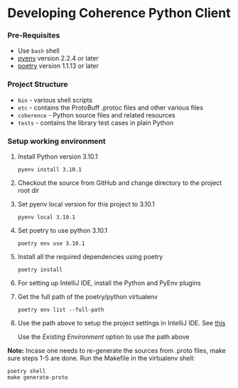 <!--
Copyright (c) 2022, Oracle and/or its affiliates.

Licensed under the Universal Permissive License v 1.0 as shown at
http://oss.oracle.com/licenses/upl.
 -->

# Developing Coherence Python Client

### Pre-Requisites
* Use `bash` shell
* [pyenv](https://github.com/pyenv/pyenv) version 2.2.4 or later
* [poetry](https://github.com/python-poetry/poetry) version 1.1.13 or later

### Project Structure
* `bin` - various shell scripts
* `etc` - contains the ProtoBuff .protoc files and other various files
* `coherence` - Python source files and related resources
* `tests` - contains the library test cases in plain Python

### Setup working environment
1. Install Python version 3.10.1

    ```pyenv install 3.10.1```

2. Checkout the source from GitHub and change directory to the project root dir

3. Set pyenv local version for this project to 3.10.1

    ```pyenv local 3.10.1```
4. Set poetry to use python 3.10.1

    ```poetry env use 3.10.1```
5. Install all the required dependencies using poetry

    ```poetry install```
6. For setting up IntelliJ IDE, install the Python and PyEnv plugins
7. Get the full path of the poetry/python virtualenv

    ```poetry env list --full-path```
8. Use the path above to setup the project settings in IntelliJ IDE. See [this](https://www.jetbrains.com/help/idea/creating-virtual-environment.html)

    Use the *Existing Environment* option to use the path above

**Note:** Incase one needs to re-generate the sources from .proto files, make sure steps 1-5 are done.
Run the Makefile in the virtualenv shell:
```
poetry shell
make generate-proto
```
